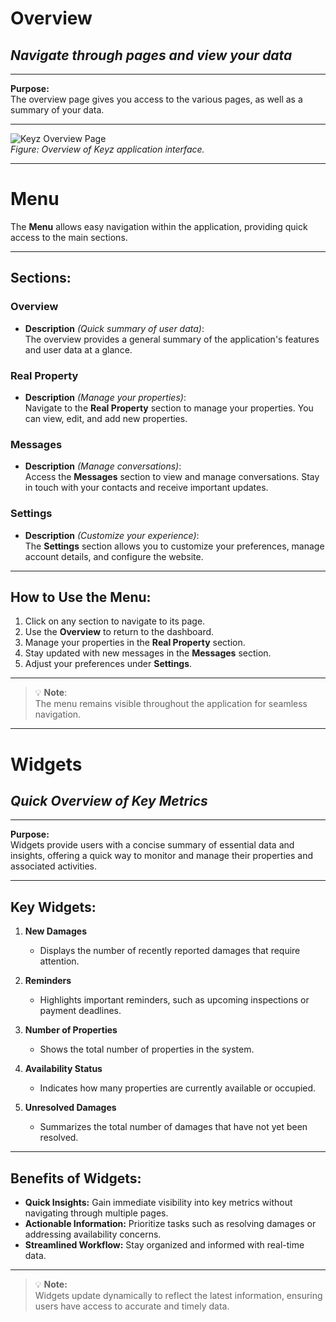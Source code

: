 # Overview

## *Navigate through pages and view your data*

---

**Purpose:**  
The overview page gives you access to the various pages, as well as a summary of your data.

---

![Keyz Overview Page](../../Images/overview.png)  
*Figure: Overview of Keyz application interface.*

---

# Menu

The **Menu** allows easy navigation within the application, providing quick access to the main sections.

---

## Sections:

### **Overview**
- **Description** *(Quick summary of user data)*:  
  The overview provides a general summary of the application's features and user data at a glance.

### **Real Property**
- **Description** *(Manage your properties)*:  
  Navigate to the **Real Property** section to manage your properties. You can view, edit, and add new properties.

### **Messages**
- **Description** *(Manage conversations)*:  
  Access the **Messages** section to view and manage conversations. Stay in touch with your contacts and receive important updates.

### **Settings**
- **Description** *(Customize your experience)*:  
  The **Settings** section allows you to customize your preferences, manage account details, and configure the website.

---

## How to Use the Menu:
1. Click on any section to navigate to its page.
2. Use the **Overview** to return to the dashboard.
3. Manage your properties in the **Real Property** section.
4. Stay updated with new messages in the **Messages** section.
5. Adjust your preferences under **Settings**.

---

> 💡 **Note**:  
> The menu remains visible throughout the application for seamless navigation.

---

# Widgets

## *Quick Overview of Key Metrics*

---

**Purpose:**  
Widgets provide users with a concise summary of essential data and insights, offering a quick way to monitor and manage their properties and associated activities.

---

## **Key Widgets:**

1. **New Damages**  
   - Displays the number of recently reported damages that require attention.

2. **Reminders**  
   - Highlights important reminders, such as upcoming inspections or payment deadlines.

3. **Number of Properties**  
   - Shows the total number of properties in the system.

4. **Availability Status**  
   - Indicates how many properties are currently available or occupied.

5. **Unresolved Damages**  
   - Summarizes the total number of damages that have not yet been resolved.

---

## **Benefits of Widgets:**

- **Quick Insights:** Gain immediate visibility into key metrics without navigating through multiple pages.  
- **Actionable Information:** Prioritize tasks such as resolving damages or addressing availability concerns.  
- **Streamlined Workflow:** Stay organized and informed with real-time data.

---

> 💡 **Note:**  
> Widgets update dynamically to reflect the latest information, ensuring users have access to accurate and timely data.
